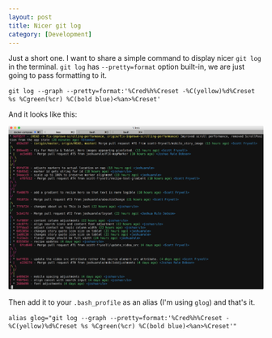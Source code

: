 ```yaml
---
layout: post
title: Nicer git log
category: [Development]
---
```


Just a short one. I want to share a simple command to display nicer `git log` in the terminal. `git log` has `--pretty=format` option built-in, we are just going to pass formatting to it.

```
git log --graph --pretty=format:'%Cred%h%Creset -%C(yellow)%d%Creset %s %Cgreen(%cr) %C(bold blue)<%an>%Creset'
```

And it looks like this:

<img src="/public/img/nicer-git-log.png" alt="Nicer git log">

Then add it to your `.bash_profile` as an alias (I'm using `glog`) and that's it.

```
alias glog="git log --graph --pretty=format:'%Cred%h%Creset -%C(yellow)%d%Creset %s %Cgreen(%cr) %C(bold blue)<%an>%Creset'"
```
